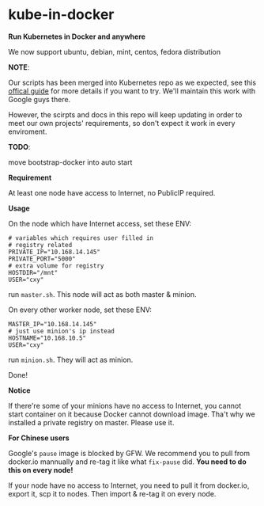 # kube-in-docker
**Run Kubernetes in Docker and anywhere**

We now support ubuntu, debian, mint, centos, fedora distribution

**NOTE**:

Our scripts has been merged into Kubernetes repo as we expected, see this [offical guide](https://github.com/GoogleCloudPlatform/kubernetes/blob/master/docs/getting-started-guides/docker-multinode.md) for more details if you want to try. We'll maintain this work with Google guys there.

However, the scirpts and docs in this repo will keep updating in order to meet our own projects' requirements, so don't expect it work in every enviroment.

**TODO**:

move bootstrap-docker into auto start


**Requirement**

At least one node have access to Internet, no PublicIP required.

**Usage**

On the node which have Internet access, set these ENV:

```
# variables which requires user filled in 
# registry related
PRIVATE_IP="10.168.14.145"
PRIVATE_PORT="5000"
# extra volume for registry
HOSTDIR="/mnt"
USER="cxy"
```

run `master.sh`. This node will act as both master & minion.

On every other worker node, set these ENV: 

```
MASTER_IP="10.168.14.145"
# just use minion's ip instead
HOSTNAME="10.168.10.5"
USER="cxy"
```

run `minion.sh`. They will act as minion.

Done!

**Notice**

If there're some of your minions have no access to Internet, you cannot start container on it because Docker cannot download image. Tha't why we installed a private registry on master. Please use it. 

**For Chinese users**

Google's `pause` image is blocked by GFW. We recommend you to pull from docker.io mannually and re-tag it like what `fix-pause` did. **You need to do this on every node!**

If your node have no access to Internet, you need to pull it from docker.io, export it, scp it to nodes. Then import & re-tag it on every node.
